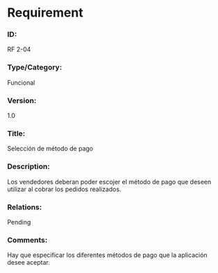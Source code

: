 # Requirement

### ID:

RF 2-04

### Type/Category:

Funcional

### Version:

1.0

### Title:

Selección de método de pago

### Description:

Los vendedores deberan poder escojer el método de pago que deseen utilizar al cobrar los pedidos realizados.

### Relations:

Pending

### Comments:

Hay que especificar los diferentes métodos de pago que la aplicación desee aceptar.
